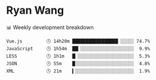 # Ryan Wang

 <!-- waka-box start -->
📊 Weekly development breakdown
```text
Vue.js         🕓 14h20m █████████████████▏░░░░░ 74.7%
JavaScript     🕓 1h54m  ██▎░░░░░░░░░░░░░░░░░░░░  9.9%
LESS           🕓 1h1m   █▏░░░░░░░░░░░░░░░░░░░░░  5.3%
JSON           🕓 55m    █░░░░░░░░░░░░░░░░░░░░░░  4.8%
XML            🕓 21m    ▍░░░░░░░░░░░░░░░░░░░░░░  1.9%
```
<!-- Powered by https://github.com/YouEclipse/waka-box-go . -->
<!-- waka-box end -->